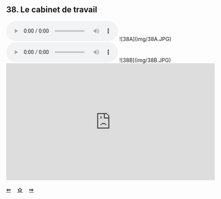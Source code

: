 ## 38. Le cabinet de travail

  <audio controls>
    <source src="sound/38A.ogg"></source>
  </audio>
![38A](img/38A.JPG)

  <audio controls>
    <source src="sound/38B.ogg"></source>
  </audio>
![38B](img/38B.JPG)

<iframe width="560" height="315" src="https://www.youtube.com/embed/kTbhAlGe4uo" frameborder="0" allow="accelerometer; autoplay; encrypted-media; gyroscope; picture-in-picture" allowfullscreen></iframe>

<p style='font-weight:bolder'>
  <a href='37.html' title='Önceki sayfa'>⇦</a>&emsp;
  <a href='..' title='Ana sayfa'>⇧</a>&emsp;
  <a href='39.html' title='Sonraki sayfa'>⇨</a>
</p>